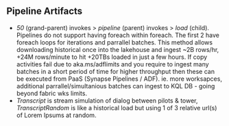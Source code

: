 ## Pipeline Artifacts
* _50_ (grand-parent) invokes > _pipeline_ (parent) invokes > _load_ (child). Pipelines do not support having foreach within foreach. The first 2 have foreach loops for iterations and parrallel batches. This method allows downloading historical once into the lakehouse and ingest ~2B rows/hr, +24M rows/minute to hit +20TBs loaded in just a few hours. If copy activities fail due to aka.ms/adflimits and you require to ingest many batches in a short period of time for higher throughput then these can be executed from PaaS (Synapse Pipelines / ADF). ie. more worksapces, additional parrallel/simultanious batches can ingest to KQL DB - going beyond fabric wks limits. 
* _Transcript_ is stream simulation of dialog between pilots & tower, _TranscriptRandom_ is like a historical load but using 1 of 3 relative url(s) of Lorem Ipsums at random.
